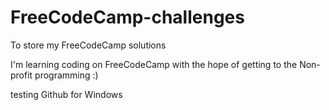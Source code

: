 # FreeCodeCamp-challenges
To store my FreeCodeCamp solutions

I'm learning coding on FreeCodeCamp with the hope of getting to the Non-profit programming :)

testing Github for Windows
